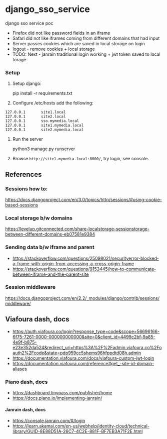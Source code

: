 # django_sso_service
django sso service poc


* Firefox did not like password fields in an iframe
* Safari did not like iframes coming from different domains that had input
* Server passes cookies which are saved in local storage on login
* logout - remove cookies + local storage
* TODO: Next - janrain traditional login working + jwt token saved to local torage


### Setup

1. Setup django:


    pip install -r requirements.txt
    
1. Configure /etc/hosts  add the following:

```
127.0.0.1       site1.local
127.0.0.1       site2.local
127.0.0.1       sso.mymedia.local
127.0.0.1       site1.mymedia.local
127.0.0.1       site2.mymedia.local
```

1. Run the server


    python3 manage.py runserver

   
1. Browse `http://site1.mymedia.local:8000/`, try login, see console.


## References

### Sessions how to:
https://docs.djangoproject.com/en/3.0/topics/http/sessions/#using-cookie-based-sessions

### Local storage b/w domains
https://levelup.gitconnected.com/share-localstorage-sessionstorage-between-different-domains-eb07581e9384

### Sending data b/w iframe and parent
* https://stackoverflow.com/questions/25098021/securityerror-blocked-a-frame-with-origin-from-accessing-a-cross-origin-frame
* https://stackoverflow.com/questions/9153445/how-to-communicate-between-iframe-and-the-parent-site 

### Session middleware
https://docs.djangoproject.com/en/2.2/_modules/django/contrib/sessions/middleware/

## Viafoura dash, docs
* https://auth.viafoura.co/login?response_type=code&scope=56696166-6f75-7261-0000-000000000000&site=0&client_id=4499c2bf-9a85-4e9f-b875-e23e352da524&redirect_uri=https%3A%2F%2Fadmin.viafoura.co%2Foauth2%2Fcode&state=pdp959cc5shems96hfppdtd08h.admin
* https://documentation.viafoura.com/docs/viafoura-custom-jwt-login
* https://documentation.viafoura.com/reference#get_-site-id-domain-aliases

### Piano dash, docs
* https://dashboard.tinypass.com/publisher/home
* https://docs.piano.io/implementing-janrain/

#### Janrain dash, docs
* https://console.janrain.com/#/login
* https://learn.akamai.com/en-us/webhelp/identity-cloud/technical-library/GUID-8E88D51A-26C7-4C2E-881F-BF7EB3A71F2E.html

